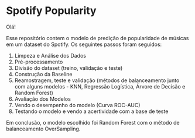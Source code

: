 # Spotify Popularity

Olá!

Esse repositório contem o modelo de predição de popularidade de músicas em um dataset do Spotify. Os seguintes passos foram seguidos:

1) Limpeza e Análise dos Dados
2) Pré-processamento
3) Divisão do dataset (treino, validação e teste)
4) Construção da Baseline
5) Reamostragem, teste e validação (métodos de balanceamento junto com alguns modelos - KNN, Regressão Logística, Árvore de Decisão e Random Forest)
6) Avaliação dos Modelos
7) Vendo o desempenho do modelo (Curva ROC-AUC)
8) Testando o modelo e vendo a acertividade com a base de teste

Em conclusão, o modelo escolhido foi Random Forest com o método de balanceamento OverSampling.
